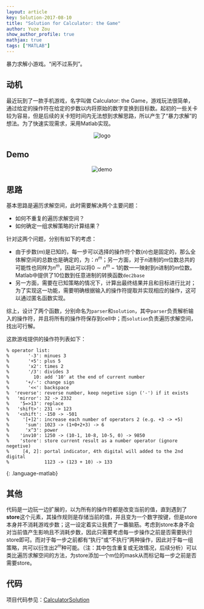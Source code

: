 ```yaml
---
layout: article
key: Solution-2017-08-10
title: "Solution for Calculator: the Game"
author: Yuze Zou
show_author_profile: true
mathjax: true
tags: ["MATLAB"]
---
```


暴力求解小游戏。“闲不过系列”。<!--more-->

## 动机

最近玩到了一款手机游戏，名字叫做 Calculator: the Game，游戏玩法很简单，通过给定的操作符在给定的步数以内将原始的数字变换到目标数。起初的一些关卡较为容易，但是后续的关卡短时间内无法想到求解思路，所以产生了“暴力求解”的想法。为了快速实现需求，采用Matlab实现。

<p align="center">
<img src="https://img.be-my-only.xyz/Solution-for-Calculator-the-Game-01.png" alt="logo">
</p>

## Demo

<p align="center">
<img src="https://img.be-my-only.xyz/Solution-for-Calculator-the-Game-02.gif" alt="demo">
</p>


## 思路

基本思路是遍历求解空间，此时需要解决两个主要问题：

- 如何不重复的遍历求解空间？
- 如何确定一组求解策略的计算结果？

针对这两个问题，分别有如下的考虑：

- 由于步数($m$)是已知的，每一步可以选择的操作符个数($n$)也是固定的，那么全体解空间的总数也是确定的，为：$n^m$；另一方面，对于$n$进制的$m$位数总共的可能性也同样为$n^m$，因此可以将$0 \sim n^m-1$的数一一映射到$n$进制的$m$位数。Matlab中提供了10位数到任意进制的转换函数`dec2base`  
- 另一方面，需要在已知策略的情况下，计算出最终结果并且和目标进行比对；为了实现这一功能，需要明确根据输入的操作符提取并实现相应的操作，这可以通过匿名函数实现。

综上，设计了两个函数，分别命名为`parser`和`solution`，其中`parser`负责解析输入的操作符，并且将所有的操作符保存到cell中；而`solution`负责遍历求解空间，找出可行解。

这款游戏提供的操作符列表如下：

~~~
% operator list:
%       '-3': minues 3
%       '+5': plus 5
%       'x2': times 2
%       '/3': divides 3
%         10: add '10' at the end of current number
%      '+/-': change sign
%       '<<': backspace
%  'reverse': reverse number, keep negetive sign ('-') if it exists
%   'mirror': 32 -> 2332
%    '5=>13': replace
%   'shift>': 231 -> 123
%   '<shift': -150 -> -501
%     '[+]2': increase each number of operators 2 (e.g. +3 -> +5)
%      'sum': 1023 -> (1+0+2+3) -> 6
%      'x^3': power
%    'inv10': 1250 -> (10-1, 10-8, 10-5, 0) -> 9850
%    'store': store current result as a number operator (ignore negetive)
%     [4, 2]: portal indicator, 4th digital will added to the 2nd digital
%             1123 -> (123 + 10) -> 133
~~~
{: .language-matlab}

## 其他

代码是一边玩一边扩展的，以为所有的操作符都是改变当前的值，直到遇到了**store**这个元素，其操作规则是存储当前的值，并且变为一个数字按键，但是store本身并不消耗游戏步数；这一设定着实让我费了一番脑筋。考虑到store本身不会对当前值产生影响且不消耗步数，因此只需要考虑每一步操作之前是否需要执行store即可。而对于每一步之前都有“执行”或“不执行”两种操作，因此对于每一组策略，共可以衍生出$2^m$种可能。（注：其中包含重复或无效情况，后续分析）可以类比遍历求解空间的方法，为store添加一个m位的mask从而标记每一步之前是否需要store。

## 代码

项目代码参见：[CalculatorSolution](https://github.com/zouyu4524/CalculatorSolution)
